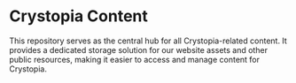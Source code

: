 # Crystopia Content

This repository serves as the central hub for all Crystopia-related content. It provides a dedicated storage solution for our website assets and other public resources, making it easier to access and manage content for Crystopia.
